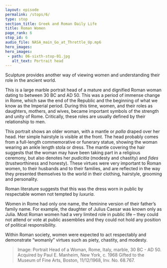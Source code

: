 ```yaml
---
layout: episode
permalink: /stops/6/
type: stop
section_title: Greek and Roman Daily Life
title: Roman Women 
page_rank: 6
stop_id: 6
audio_file: NASA_main_Go_at_Throttle_Up.mp6
hero_images:
hero_images:
 - path: 06-sixth-stop-01.jpg
   alt_text: Portrait head 
---
```


Sculpture provides another way of viewing women and understanding their role in the ancient world. 

This is a large marble portrait head of a mature and dignified Roman woman dating to between 30 BC and AD 50. This was a period of immense change in Rome, which saw the end of the Republic and the beginning of what we know as the Imperial period. During this time, women, and their roles as daughters, mothers, and wives, became important symbols of the strength and unity of Rome. Critically, these roles are usually defined by their relationship to men. 

This portrait shows an older woman, with a mantle or <i>palla</i> draped over her head. Her simple hairstyle is visible at the front. The head probably comes from a full-length commemorative or funerary statue, showing the woman wearing an ankle length stola or dress. The mantle covering the hair suggests that the woman may have been taking part in a religious ceremony, but also denotes her <i>pudicitia</i> (modesty and chastity) and <i>fides</i> (trustworthiness and honesty). These virtues were very important to Roman women, to their husbands and to their families, and are reflected in the way they presented themselves to the world in their clothing, hairstyle, grooming and personality. 

Roman literature suggests that this was the dress worn in public by respectable women not tempted by <i>luxuria</i>. 

Women in Rome had only one name, the feminine version of their father’s family name. For example, the daughter of Julius Caesar was known only as Julia. Most Roman women had a very limited role in public life – they could not attend or vote at public assemblies and they could not hold any position of political responsibility. 

Within Roman society, women were expected to act respectably and demonstrate “womanly” virtues such as piety, chastity, and modesty. 

>Image: Portrait Head of a Woman, Rome, Italy, marble, 30 BC - AD 50. Acquired by Paul E. Manheim, New York, c. 1968 Gifted to the Museum of Fine Arts, Boston, 11/12/1968, Inv. No. 68.767. 
